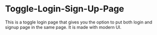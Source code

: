 # Toggle-Login-Sign-Up-Page

This is a toggle login page that gives you the option to put both login and signup page in the same page. It is made with modern UI.
